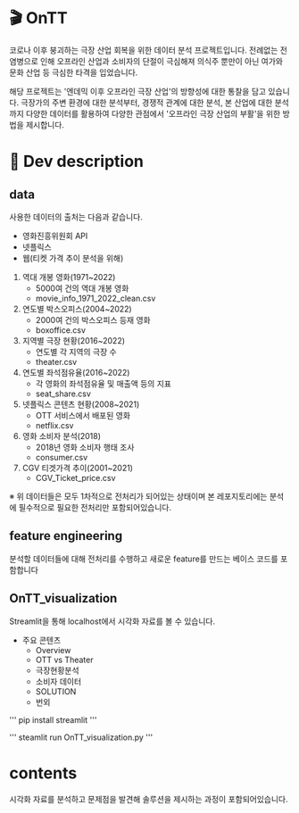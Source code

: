 # 🎬 OnTT
코로나 이후 붕괴하는 극장 산업 회복을 위한 데이터 분석 프로젝트입니다.
전례없는 전염병으로 인해 오프라인 산업과 소비자의 단절이 극심해져 
의식주 뿐만이 아닌 여가와 문화 산업 등 극심한 타격을 입었습니다.

해당 프로젝트는 '엔데믹 이후 오프라인 극장 산업'의 방향성에 대한 통찰을 담고 있습니다.
극장가의 주변 환경에 대한 분석부터, 경쟁적 관계에 대한 분석, 본 산업에 대한 분석까지
다양한 데이터를 활용하여 다양한 관점에서 '오프라인 극장 산업의 부활'을 위한 방법을 제시합니다.

# 📑 Dev description

## data
사용한 데이터의 출처는 다음과 같습니다.
- 영화진흥위원회 API
- 넷플릭스
- 웹(티켓 가격 추이 분석을 위해)

1. 역대 개봉 영화(1971~2022) 
   - 5000여 건의 역대 개봉 영화
   - movie_info_1971_2022_clean.csv
2. 연도별 박스오피스(2004~2022)
   - 2000여 건의 박스오피스 등재 영화
   - boxoffice.csv
3. 지역별 극장 현황(2016~2022)
   - 연도별 각 지역의 극장 수
   - theater.csv
4. 연도별 좌석점유율(2016~2022)
   - 각 영화의 좌석점유율 및 매출액 등의 지표
   - seat_share.csv
5. 넷플릭스 콘텐츠 현황(2008~2021)
   - OTT 서비스에서 배포된 영화
   - netflix.csv
6. 영화 소비자 분석(2018)
   - 2018년 영화 소비자 행태 조사
   - consumer.csv
7. CGV 티겟가격 추이(2001~2021)
   - CGV_Ticket_price.csv
  
※ 위 데이터들은 모두 1차적으로 전처리가 되어있는 상태이며
본 레포지토리에는 분석에 필수적으로 필요한 전처리만 포함되어있습니다.

## feature engineering
분석할 데이터들에 대해 전처리를 수행하고 새로운 feature를 만드는 베이스 코드를 포함합니다

## OnTT_visualization
Streamlit을 통해 localhost에서 시각화 자료를 볼 수 있습니다.
- 주요 콘텐츠
  - Overview
  - OTT vs Theater
  - 극장현황분석
  - 소비자 데이터
  - SOLUTION
  - 번외

'''
pip install streamlit
'''

'''
steamlit run OnTT_visualization.py
'''

# contents
시각화 자료를 분석하고 문제점을 발견해 솔루션을 제시하는 과정이 포함되어있습니다.
